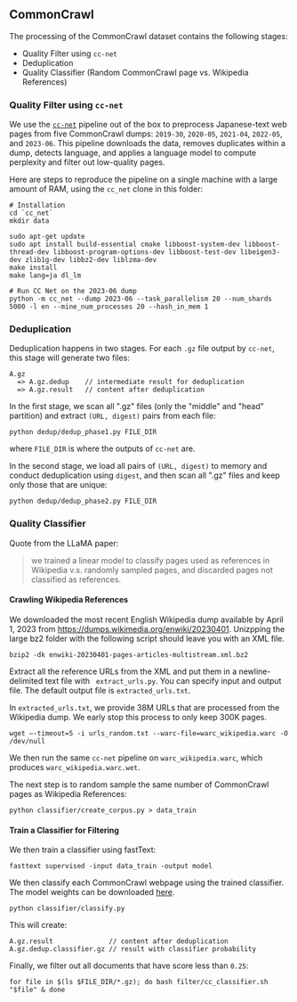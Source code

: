 ## CommonCrawl

The processing of the CommonCrawl dataset contains the following stages:

  - Quality Filter using `cc-net`
  - Deduplication
  - Quality Classifier (Random CommonCrawl page vs. Wikipedia References)

### Quality Filter using `cc-net`

We use the [`cc-net`](https://github.com/facebookresearch/cc_net) pipeline out of the box to preprocess Japanese-text web pages from five CommonCrawl dumps: `2019-30`, `2020-05`, `2021-04`, `2022-05`, and `2023-06`.
This pipeline downloads the data, removes duplicates within a dump, detects language, and applies a language model to compute perplexity and filter out low-quality pages.

Here are steps to reproduce the pipeline on a single machine with a large amount of RAM, using the `cc_net` clone in this folder:

```
# Installation
cd `cc_net`
mkdir data

sudo apt-get update
sudo apt install build-essential cmake libboost-system-dev libboost-thread-dev libboost-program-options-dev libboost-test-dev libeigen3-dev zlib1g-dev libbz2-dev liblzma-dev
make install
make lang=ja dl_lm

# Run CC Net on the 2023-06 dump
python -m cc_net --dump 2023-06 --task_parallelism 20 --num_shards 5000 -l en --mine_num_processes 20 --hash_in_mem 1
```

### Deduplication

Deduplication happens in two stages. For each `.gz` file output by `cc-net`, this stage will generate two files:

```
A.gz
  => A.gz.dedup    // intermediate result for deduplication
  => A.gz.result   // content after deduplication
```

In the first stage, we scan all ".gz" files (only the "middle" and "head" partition) and extract `(URL, digest)` pairs from each file:

```
python dedup/dedup_phase1.py FILE_DIR
```

where `FILE_DIR` is where the outputs of `cc-net` are.

In the second stage, we load all pairs of `(URL, digest)` to memory and conduct deduplication using `digest`, and then scan all ".gz" files and keep only those that are unique:

```
python dedup/dedup_phase2.py FILE_DIR
```

### Quality Classifier

Quote from the LLaMA paper:
> we trained a linear model to classify pages used as references in Wikipedia v.s. randomly sampled pages, and discarded pages not classified as references.

#### Crawling Wikipedia References
We downloaded the most recent English Wikipedia dump available by April 1, 2023 from https://dumps.wikimedia.org/enwiki/20230401. Unizpping the large bz2 folder with the following script should leave you with an XML file.

``` 
bzip2 -dk enwiki-20230401-pages-articles-multistream.xml.bz2 
``` 

Extract all the reference URLs from the XML and put them in a newline-delimited text file with ``` extract_urls.py```. You can specify input and output file. The default output file is `extracted_urls.txt`.

In `extracted_urls.txt`, we provide 38M URLs that are processed from the Wikipedia dump. We early stop this process to only keep 300K pages.

```
wget –-timeout=5 -i urls_random.txt --warc-file=warc_wikipedia.warc -O /dev/null
```

We then run the same `cc-net` pipeline on `warc_wikipedia.warc`, which produces `warc_wikipedia.warc.wet`.

The next step is to random sample the same number of CommonCrawl pages as Wikipedia References:

```
python classifier/create_corpus.py > data_train
```

#### Train a Classifier for Filtering
We then train a classifier using fastText:

```
fasttext supervised -input data_train -output model
```

We then classify each CommonCrawl webpage using the trained classifier. The model weights can be downloaded [here](https://drive.google.com/file/d/1DnsfpWWE0jFPCoYe6clwqb3Ub5Ac92s1/view?usp=share_link). 

```
python classifier/classify.py
```

This will create:

```
A.gz.result              // content after deduplication
A.gz.dedup.classifier.gz // result with classifier probability
```

Finally, we filter out all documents that have score less than `0.25`:
```
for file in $(ls $FILE_DIR/*.gz); do bash filter/cc_classifier.sh "$file" & done
```
